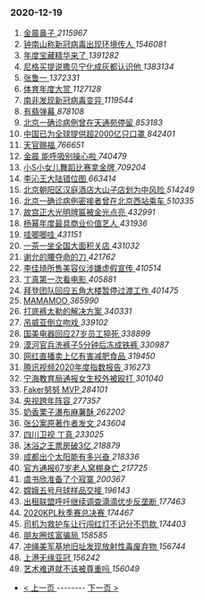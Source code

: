 ### 2020-12-19 
1. [ 金晨鼻子 ](https://s.weibo.com/weibo?q=%23%E9%87%91%E6%99%A8%E9%BC%BB%E5%AD%90%23&Refer=top) *2115967*
1. [ 钟南山称新冠病毒出现环境传人 ](https://s.weibo.com/weibo?q=%23%E9%92%9F%E5%8D%97%E5%B1%B1%E7%A7%B0%E6%96%B0%E5%86%A0%E7%97%85%E6%AF%92%E5%87%BA%E7%8E%B0%E7%8E%AF%E5%A2%83%E4%BC%A0%E4%BA%BA%23&Refer=top) *1546081*
1. [ 年度宝藏精华来了 ](https://s.weibo.com/weibo?q=%E5%B9%B4%E5%BA%A6%E5%AE%9D%E8%97%8F%E7%B2%BE%E5%8D%8E%E6%9D%A5%E4%BA%86&Refer=top) *1391282*
1. [ 尼格买提说撒贝宁化成灰都认识他 ](https://s.weibo.com/weibo?q=%23%E5%B0%BC%E6%A0%BC%E4%B9%B0%E6%8F%90%E8%AF%B4%E6%92%92%E8%B4%9D%E5%AE%81%E5%8C%96%E6%88%90%E7%81%B0%E9%83%BD%E8%AE%A4%E8%AF%86%E4%BB%96%23&Refer=top) *1383134*
1. [ 张鲁一 ](https://s.weibo.com/weibo?q=%E5%BC%A0%E9%B2%81%E4%B8%80&Refer=top) *1372331*
1. [ 体育年度大赏 ](https://s.weibo.com/weibo?q=%23%E4%BD%93%E8%82%B2%E5%B9%B4%E5%BA%A6%E5%A4%A7%E8%B5%8F%23&Refer=top) *1127128*
1. [ 南非发现新冠病毒变异 ](https://s.weibo.com/weibo?q=%E5%8D%97%E9%9D%9E%E5%8F%91%E7%8E%B0%E6%96%B0%E5%86%A0%E7%97%85%E6%AF%92%E5%8F%98%E5%BC%82&Refer=top) *1119544*
1. [ 有翡弹幕 ](https://s.weibo.com/weibo?q=%23%E6%9C%89%E7%BF%A1%E5%BC%B9%E5%B9%95%23&Refer=top) *878108*
1. [ 北京一确诊病例曾在天通苑停留 ](https://s.weibo.com/weibo?q=%23%E5%8C%97%E4%BA%AC%E4%B8%80%E7%A1%AE%E8%AF%8A%E7%97%85%E4%BE%8B%E6%9B%BE%E5%9C%A8%E5%A4%A9%E9%80%9A%E8%8B%91%E5%81%9C%E7%95%99%23&Refer=top) *853183*
1. [ 中国已为全球提供超2000亿只口罩 ](https://s.weibo.com/weibo?q=%23%E4%B8%AD%E5%9B%BD%E5%B7%B2%E4%B8%BA%E5%85%A8%E7%90%83%E6%8F%90%E4%BE%9B%E8%B6%852000%E4%BA%BF%E5%8F%AA%E5%8F%A3%E7%BD%A9%23&Refer=top) *842401*
1. [ 天官赐福 ](https://s.weibo.com/weibo?q=%E5%A4%A9%E5%AE%98%E8%B5%90%E7%A6%8F&Refer=top) *766651*
1. [ 金晨 能呼吸别操心啦 ](https://s.weibo.com/weibo?q=%E9%87%91%E6%99%A8%20%E8%83%BD%E5%91%BC%E5%90%B8%E5%88%AB%E6%93%8D%E5%BF%83%E5%95%A6&Refer=top) *740479*
1. [ 小S小女儿舞蹈比赛拿金牌 ](https://s.weibo.com/weibo?q=%23%E5%B0%8FS%E5%B0%8F%E5%A5%B3%E5%84%BF%E8%88%9E%E8%B9%88%E6%AF%94%E8%B5%9B%E6%8B%BF%E9%87%91%E7%89%8C%23&Refer=top) *709204*
1. [ 李沁王大陆错位图 ](https://s.weibo.com/weibo?q=%23%E6%9D%8E%E6%B2%81%E7%8E%8B%E5%A4%A7%E9%99%86%E9%94%99%E4%BD%8D%E5%9B%BE%23&Refer=top) *663414*
1. [ 北京朝阳区汉庭酒店大山子店划为中风险 ](https://s.weibo.com/weibo?q=%23%E5%8C%97%E4%BA%AC%E6%9C%9D%E9%98%B3%E5%8C%BA%E6%B1%89%E5%BA%AD%E9%85%92%E5%BA%97%E5%A4%A7%E5%B1%B1%E5%AD%90%E5%BA%97%E5%88%92%E4%B8%BA%E4%B8%AD%E9%A3%8E%E9%99%A9%23&Refer=top) *514249*
1. [ 北京一确诊病例密接者曾在北京西站乘车 ](https://s.weibo.com/weibo?q=%E5%8C%97%E4%BA%AC%E4%B8%80%E7%A1%AE%E8%AF%8A%E7%97%85%E4%BE%8B%E5%AF%86%E6%8E%A5%E8%80%85%E6%9B%BE%E5%9C%A8%E5%8C%97%E4%BA%AC%E8%A5%BF%E7%AB%99%E4%B9%98%E8%BD%A6&Refer=top) *510335*
1. [ 故宫正大光明牌匾被金光点亮 ](https://s.weibo.com/weibo?q=%23%E6%95%85%E5%AE%AB%E6%AD%A3%E5%A4%A7%E5%85%89%E6%98%8E%E7%89%8C%E5%8C%BE%E8%A2%AB%E9%87%91%E5%85%89%E7%82%B9%E4%BA%AE%23&Refer=top) *432991*
1. [ 杨幂年度最具商业价值艺人 ](https://s.weibo.com/weibo?q=%23%E6%9D%A8%E5%B9%82%E5%B9%B4%E5%BA%A6%E6%9C%80%E5%85%B7%E5%95%86%E4%B8%9A%E4%BB%B7%E5%80%BC%E8%89%BA%E4%BA%BA%23&Refer=top) *431936*
1. [ 哇唧唧哇 ](https://s.weibo.com/weibo?q=%E5%93%87%E5%94%A7%E5%94%A7%E5%93%87&Refer=top) *431151*
1. [ 一茶一坐全国大面积关店 ](https://s.weibo.com/weibo?q=%E4%B8%80%E8%8C%B6%E4%B8%80%E5%9D%90%E5%85%A8%E5%9B%BD%E5%A4%A7%E9%9D%A2%E7%A7%AF%E5%85%B3%E5%BA%97&Refer=top) *431032*
1. [ 谢允的腰夺命的刀 ](https://s.weibo.com/weibo?q=%23%E8%B0%A2%E5%85%81%E7%9A%84%E8%85%B0%E5%A4%BA%E5%91%BD%E7%9A%84%E5%88%80%23&Refer=top) *421762*
1. [ 李佳琦所售美容仪涉嫌虚假宣传 ](https://s.weibo.com/weibo?q=%23%E6%9D%8E%E4%BD%B3%E7%90%A6%E6%89%80%E5%94%AE%E7%BE%8E%E5%AE%B9%E4%BB%AA%E6%B6%89%E5%AB%8C%E8%99%9A%E5%81%87%E5%AE%A3%E4%BC%A0%23&Refer=top) *410514*
1. [ 丁真第一次看电影 ](https://s.weibo.com/weibo?q=%23%E4%B8%81%E7%9C%9F%E7%AC%AC%E4%B8%80%E6%AC%A1%E7%9C%8B%E7%94%B5%E5%BD%B1%23&Refer=top) *405881*
1. [ 拜登团队回应五角大楼暂停过渡工作 ](https://s.weibo.com/weibo?q=%23%E6%8B%9C%E7%99%BB%E5%9B%A2%E9%98%9F%E5%9B%9E%E5%BA%94%E4%BA%94%E8%A7%92%E5%A4%A7%E6%A5%BC%E6%9A%82%E5%81%9C%E8%BF%87%E6%B8%A1%E5%B7%A5%E4%BD%9C%23&Refer=top) *401475*
1. [ MAMAMOO ](https://s.weibo.com/weibo?q=MAMAMOO&Refer=top) *365990*
1. [ 打底裤太勒的解决方案 ](https://s.weibo.com/weibo?q=%23%E6%89%93%E5%BA%95%E8%A3%A4%E5%A4%AA%E5%8B%92%E7%9A%84%E8%A7%A3%E5%86%B3%E6%96%B9%E6%A1%88%23&Refer=top) *340331*
1. [ 吊威亚倒立吻戏 ](https://s.weibo.com/weibo?q=%E5%90%8A%E5%A8%81%E4%BA%9A%E5%80%92%E7%AB%8B%E5%90%BB%E6%88%8F&Refer=top) *339102*
1. [ 国美电器回应27岁员工猝死 ](https://s.weibo.com/weibo?q=%23%E5%9B%BD%E7%BE%8E%E7%94%B5%E5%99%A8%E5%9B%9E%E5%BA%9427%E5%B2%81%E5%91%98%E5%B7%A5%E7%8C%9D%E6%AD%BB%23&Refer=top) *338899*
1. [ 漠河官兵洗裤子5分钟后冻成铁裤 ](https://s.weibo.com/weibo?q=%E6%BC%A0%E6%B2%B3%E5%AE%98%E5%85%B5%E6%B4%97%E8%A3%A4%E5%AD%905%E5%88%86%E9%92%9F%E5%90%8E%E5%86%BB%E6%88%90%E9%93%81%E8%A3%A4&Refer=top) *330987*
1. [ 网红直播卖上亿有害减肥食品 ](https://s.weibo.com/weibo?q=%E7%BD%91%E7%BA%A2%E7%9B%B4%E6%92%AD%E5%8D%96%E4%B8%8A%E4%BA%BF%E6%9C%89%E5%AE%B3%E5%87%8F%E8%82%A5%E9%A3%9F%E5%93%81&Refer=top) *319450*
1. [ 腾讯视频2020年度指数报告 ](https://s.weibo.com/weibo?q=%23%E8%85%BE%E8%AE%AF%E8%A7%86%E9%A2%912020%E5%B9%B4%E5%BA%A6%E6%8C%87%E6%95%B0%E6%8A%A5%E5%91%8A%23&Refer=top) *316273*
1. [ 宁海教育局通报女生校外被殴打 ](https://s.weibo.com/weibo?q=%23%E5%AE%81%E6%B5%B7%E6%95%99%E8%82%B2%E5%B1%80%E9%80%9A%E6%8A%A5%E5%A5%B3%E7%94%9F%E6%A0%A1%E5%A4%96%E8%A2%AB%E6%AE%B4%E6%89%93%23&Refer=top) *301040*
1. [ Faker努努 MVP ](https://s.weibo.com/weibo?q=Faker%E5%8A%AA%E5%8A%AA%20MVP&Refer=top) *284101*
1. [ 央视跨年阵容 ](https://s.weibo.com/weibo?q=%23%E5%A4%AE%E8%A7%86%E8%B7%A8%E5%B9%B4%E9%98%B5%E5%AE%B9%23&Refer=top) *277357*
1. [ 奶香栗子瀑布麻薯酥 ](https://s.weibo.com/weibo?q=%23%E5%A5%B6%E9%A6%99%E6%A0%97%E5%AD%90%E7%80%91%E5%B8%83%E9%BA%BB%E8%96%AF%E9%85%A5%23&Refer=top) *262202*
1. [ 张公案原著作者发文 ](https://s.weibo.com/weibo?q=%23%E5%BC%A0%E5%85%AC%E6%A1%88%E5%8E%9F%E8%91%97%E4%BD%9C%E8%80%85%E5%8F%91%E6%96%87%23&Refer=top) *243604*
1. [ 四川卫视 丁真 ](https://s.weibo.com/weibo?q=%E5%9B%9B%E5%B7%9D%E5%8D%AB%E8%A7%86%20%E4%B8%81%E7%9C%9F&Refer=top) *233025*
1. [ 沐浴之王票房破3亿 ](https://s.weibo.com/weibo?q=%23%E6%B2%90%E6%B5%B4%E4%B9%8B%E7%8E%8B%E7%A5%A8%E6%88%BF%E7%A0%B43%E4%BA%BF%23&Refer=top) *218879*
1. [ 成都出个太阳能有多兴奋 ](https://s.weibo.com/weibo?q=%23%E6%88%90%E9%83%BD%E5%87%BA%E4%B8%AA%E5%A4%AA%E9%98%B3%E8%83%BD%E6%9C%89%E5%A4%9A%E5%85%B4%E5%A5%8B%23&Refer=top) *218336*
1. [ 官方通报67岁老人窝棚身亡 ](https://s.weibo.com/weibo?q=%E5%AE%98%E6%96%B9%E9%80%9A%E6%8A%A567%E5%B2%81%E8%80%81%E4%BA%BA%E7%AA%9D%E6%A3%9A%E8%BA%AB%E4%BA%A1&Refer=top) *217725*
1. [ 虞书欣准备了个寂寞 ](https://s.weibo.com/weibo?q=%23%E8%99%9E%E4%B9%A6%E6%AC%A3%E5%87%86%E5%A4%87%E4%BA%86%E4%B8%AA%E5%AF%82%E5%AF%9E%23&Refer=top) *200367*
1. [ 嫦娥五号月球样品交接 ](https://s.weibo.com/weibo?q=%23%E5%AB%A6%E5%A8%A5%E4%BA%94%E5%8F%B7%E6%9C%88%E7%90%83%E6%A0%B7%E5%93%81%E4%BA%A4%E6%8E%A5%23&Refer=top) *196143*
1. [ 出租联盟呼吁继续调查滴滴优步反垄断 ](https://s.weibo.com/weibo?q=%E5%87%BA%E7%A7%9F%E8%81%94%E7%9B%9F%E5%91%BC%E5%90%81%E7%BB%A7%E7%BB%AD%E8%B0%83%E6%9F%A5%E6%BB%B4%E6%BB%B4%E4%BC%98%E6%AD%A5%E5%8F%8D%E5%9E%84%E6%96%AD&Refer=top) *177463*
1. [ 2020KPL秋季赛总决赛 ](https://s.weibo.com/weibo?q=%232020KPL%E7%A7%8B%E5%AD%A3%E8%B5%9B%E6%80%BB%E5%86%B3%E8%B5%9B%23&Refer=top) *174467*
1. [ 司机为救护车让行闯红灯不记分不罚款 ](https://s.weibo.com/weibo?q=%23%E5%8F%B8%E6%9C%BA%E4%B8%BA%E6%95%91%E6%8A%A4%E8%BD%A6%E8%AE%A9%E8%A1%8C%E9%97%AF%E7%BA%A2%E7%81%AF%E4%B8%8D%E8%AE%B0%E5%88%86%E4%B8%8D%E7%BD%9A%E6%AC%BE%23&Refer=top) *174403*
1. [ 朋友圈炫富骗局 ](https://s.weibo.com/weibo?q=%23%E6%9C%8B%E5%8F%8B%E5%9C%88%E7%82%AB%E5%AF%8C%E9%AA%97%E5%B1%80%23&Refer=top) *158585*
1. [ 冲绳美军基地旧址发现放射性毒废弃物 ](https://s.weibo.com/weibo?q=%E5%86%B2%E7%BB%B3%E7%BE%8E%E5%86%9B%E5%9F%BA%E5%9C%B0%E6%97%A7%E5%9D%80%E5%8F%91%E7%8E%B0%E6%94%BE%E5%B0%84%E6%80%A7%E6%AF%92%E5%BA%9F%E5%BC%83%E7%89%A9&Refer=top) *156744*
1. [ 上港无缘亚冠 ](https://s.weibo.com/weibo?q=%E4%B8%8A%E6%B8%AF%E6%97%A0%E7%BC%98%E4%BA%9A%E5%86%A0&Refer=top) *156242*
1. [ 艺术难道就不该被尊重吗 ](https://s.weibo.com/weibo?q=%23%E8%89%BA%E6%9C%AF%E9%9A%BE%E9%81%93%E5%B0%B1%E4%B8%8D%E8%AF%A5%E8%A2%AB%E5%B0%8A%E9%87%8D%E5%90%97%23&Refer=top) *156049* 

- [ < 上一页 ](https://github.com/able8/weibo-hot-record/blob/master/2020-12-18.md) -------- [ 下一页 > ](https://github.com/able8/weibo-hot-record/blob/master/2020-12-20.md)
